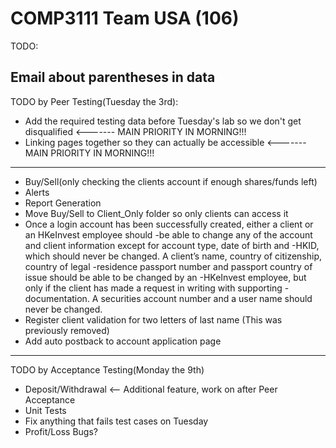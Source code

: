 # COMP3111 Team USA (106)

TODO:


Email about parentheses in data
-------------------------------
TODO by Peer Testing(Tuesday the 3rd):
 * Add the required testing data before Tuesday's lab so we don't get disqualified <------- MAIN PRIORITY IN MORNING!!!
 * Linking pages together so they can actually be accessible <------- MAIN PRIORITY IN MORNING!!!
-------------------------------
 * Buy/Sell(only checking the clients account if enough shares/funds left)
 * Alerts
 * Report Generation
 * Move Buy/Sell to Client_Only folder so only clients can access it
 * Once a login account has been successfully created, either a client or an HKeInvest employee should
 -be able to change any of the account and client information except for account type, date of birth and
 -HKID, which should never be changed. A client’s name, country of citizenship, country of legal
 -residence passport number and passport country of issue should be able to be changed by an
 -HKeInvest employee, but only if the client has made a request in writing with supporting
 -documentation. A securities account number and a user name should never be changed.
 * Register client validation for two letters of last name (This was previously removed)
 * Add auto postback to account application page
-----------------
 

TODO by Acceptance Testing(Monday the 9th)
 * Deposit/Withdrawal <-- Additional feature, work on after Peer Acceptance
 * Unit Tests
 * Fix anything that fails test cases on Tuesday
 * Profit/Loss Bugs?
